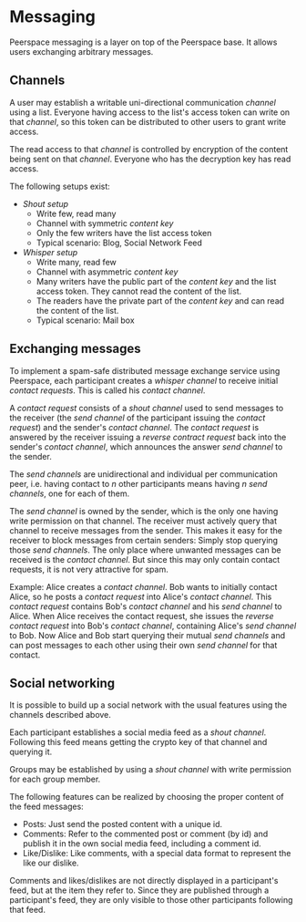 

# Messaging
Peerspace messaging is a layer on top of the Peerspace base. It allows users exchanging arbitrary messages.

## Channels
A user may establish a writable uni-directional communication _channel_ using a list. Everyone having access to the list's access token can write on that _channel_, so this token can be distributed to other users to grant write access.

The read access to that _channel_ is controlled by encryption of the content being sent on that _channel_. Everyone who has the decryption key has read access.

The following setups exist:
- _Shout setup_
  - Write few, read many
   - Channel with symmetric _content key_
   - Only the few writers have the list access token
   - Typical scenario: Blog, Social Network Feed
- _Whisper setup_
  - Write many, read few
  - Channel with asymmetric _content key_
  - Many writers have the public part of the _content key_ and the list access token. They cannot read the content of the list.
  - The readers have the private part of the _content key_ and can read the content of the list.
  - Typical scenario: Mail box

## Exchanging messages
To implement a spam-safe distributed message exchange service using Peerspace, each participant creates a _whisper channel_ to receive initial _contact requests_. This is called his _contact channel_.

A _contact request_ consists of a _shout channel_ used to send messages to the receiver (the _send channel_ of the participant issuing the _contact request_) and the sender's _contact channel_. The _contact request_ is answered by the receiver issuing a _reverse contract request_ back into the sender's _contact channel_, which announces the answer _send channel_ to the sender.

The _send channels_ are unidirectional and individual per communication peer, i.e.  having contact to _n_ other participants means having _n_ _send channels_, one for each of them.

The _send channel_ is owned by the sender, which is the only one having write permission on that channel. The receiver must actively query that channel to receive messages from the sender. This makes it easy for the receiver to block messages from certain senders: Simply stop querying those _send channels_. The only place where unwanted messages can be received is the _contact channel_. But since this may only contain contact requests, it is not very attractive for spam.

Example:
Alice creates a _contact channel_. Bob wants to initially contact Alice, so he posts a _contact request_ into Alice's _contact channel_. This _contact request_ contains Bob's _contact channel_ and his _send channel_ to Alice. When Alice receives the contact request, she issues the _reverse contact request_ into Bob's _contact channel_, containing Alice's _send channel_ to Bob. Now Alice and Bob start querying their mutual _send channels_ and can post messages to each other using their own _send channel_ for that contact.

## Social networking
It is possible to build up a social network with the usual features using the channels described above.

Each participant establishes a social media feed as a _shout channel_. Following this feed means getting the crypto key of that channel and querying it.

Groups may be established by using a _shout channel_ with write permission for each group member.

The following features can be realized by choosing the proper content of the feed messages:
- Posts: Just send the posted content with a unique id.
- Comments: Refer to the commented post or comment (by id) and publish it in the own social media feed, including a comment id.
- Like/Dislike: Like comments, with a special data format to represent the like our dislike.

Comments and likes/dislikes are not directly displayed in a participant's feed, but at the item they refer to. Since they are published through a participant's feed, they are only visible to those other participants following that feed.
